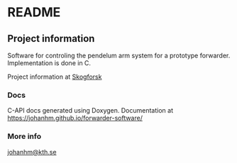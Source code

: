 # README #

## Project information

Software for controling the pendelum arm system for a prototype forwarder. Implementation is done in C.

Project information at [Skogforsk](https://www.skogforsk.se/kunskap/kunskapsbanken/2016/pendelarmar-ger-battre-forarmiljo-och-mindre-markpaverkan/)

### Docs

C-API docs generated using Doxygen. Documentation at https://johanhm.github.io/forwarder-software/

### More info

johanhm@kth.se
